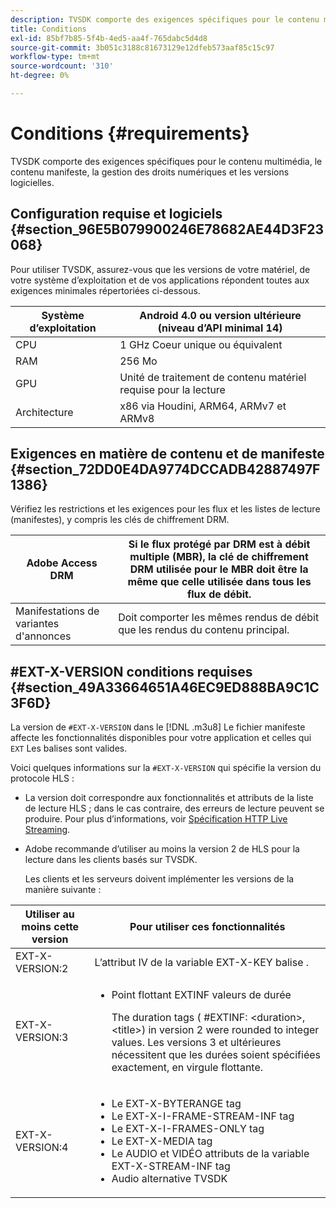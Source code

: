 ```yaml
---
description: TVSDK comporte des exigences spécifiques pour le contenu multimédia, le contenu manifeste, la gestion des droits numériques et les versions logicielles.
title: Conditions
exl-id: 85bf7b85-5f4b-4ed5-aa4f-765dabc5d4d8
source-git-commit: 3b051c3188c81673129e12dfeb573aaf85c15c97
workflow-type: tm+mt
source-wordcount: '310'
ht-degree: 0%

---
```


# Conditions {#requirements}

TVSDK comporte des exigences spécifiques pour le contenu multimédia, le contenu manifeste, la gestion des droits numériques et les versions logicielles.

## Configuration requise et logiciels {#section_96E5B079900246E78682AE44D3F23068}

Pour utiliser TVSDK, assurez-vous que les versions de votre matériel, de votre système d’exploitation et de vos applications répondent toutes aux exigences minimales répertoriées ci-dessous.

| Système d’exploitation | Android 4.0 ou version ultérieure (niveau d’API minimal 14) |
|---|---|
| CPU | 1 GHz Coeur unique ou équivalent |
| RAM | 256 Mo |
| GPU | Unité de traitement de contenu matériel requise pour la lecture |
| Architecture | x86 via Houdini, ARM64, ARMv7 et ARMv8 |

## Exigences en matière de contenu et de manifeste {#section_72DD0E4DA9774DCCADB42887497F1386}

Vérifiez les restrictions et les exigences pour les flux et les listes de lecture (manifestes), y compris les clés de chiffrement DRM.

| Adobe Access DRM | Si le flux protégé par DRM est à débit multiple (MBR), la clé de chiffrement DRM utilisée pour le MBR doit être la même que celle utilisée dans tous les flux de débit. |
|---|---|
| Manifestations de variantes d&#39;annonces | Doit comporter les mêmes rendus de débit que les rendus du contenu principal. |

## #EXT-X-VERSION conditions requises {#section_49A33664651A46EC9ED888BA9C1C3F6D}

La version de `#EXT-X-VERSION` dans le [!DNL .m3u8] Le fichier manifeste affecte les fonctionnalités disponibles pour votre application et celles qui `EXT` Les balises sont valides.

Voici quelques informations sur la `#EXT-X-VERSION` qui spécifie la version du protocole HLS :

* La version doit correspondre aux fonctionnalités et attributs de la liste de lecture HLS ; dans le cas contraire, des erreurs de lecture peuvent se produire. Pour plus d’informations, voir [Spécification HTTP Live Streaming](https://datatracker.ietf.org/doc/draft-pantos-http-live-streaming/?include_text=1).
* Adobe recommande d’utiliser au moins la version 2 de HLS pour la lecture dans les clients basés sur TVSDK.

   Les clients et les serveurs doivent implémenter les versions de la manière suivante :

<table frame="all" colsep="1" rowsep="1" id="table_62EB98EDD9DE49EC84CB1C7D59BC40E6"> 
 <thead> 
  <tr rowsep="1"> 
   <th colname="1" class="entry"> Utiliser au moins cette version </th> 
   <th colname="2" class="entry"> Pour utiliser ces fonctionnalités </th> 
  </tr> 
 </thead>
 <tbody> 
  <tr rowsep="1"> 
   <td colname="1"> <span class="codeph"> EXT-X-VERSION:2 </span> </td> 
   <td colname="2"> L’attribut IV de la variable <span class="codeph"> EXT-X-KEY </span> balise . </td> 
  </tr> 
  <tr rowsep="1"> 
   <td colname="1"> <span class="codeph"> EXT-X-VERSION:3 </span> </td> 
   <td colname="2"> 
    <ul id="ul_C9500D3F934848639C204BF248F139FF"> 
     <li id="li_535A7E3FABCB46FE872A7EA5DE2A1784">Point flottant <span class="codeph"> EXTINF </span> valeurs de durée <p>The duration tags ( <span class="codeph"> #EXTINF: </span>&lt;duration&gt;,&lt;title&gt;) in version 2 were rounded to integer values. Les versions 3 et ultérieures nécessitent que les durées soient spécifiées exactement, en virgule flottante. </p> </li> 
    </ul> </td> 
  </tr> 
  <tr rowsep="0"> 
   <td colname="1"> <span class="codeph"> EXT-X-VERSION:4 </span> </td> 
   <td colname="2"> 
    <ul id="ul_3355A6CBBE2141DDB92660BB4B604D70"> 
     <li id="li_5E73D41AF6DC4CEE88D6C029FFCFC350">Le <span class="codeph"> EXT-X-BYTERANGE </span> tag </li> 
     <li id="li_BF5141F516F749E5890860D487EB5287">Le <span class="codeph"> EXT-X-I-FRAME-STREAM-INF </span> tag </li> 
     <li id="li_E0D399A13812499B94107CDE62998EE9">Le <span class="codeph"> EXT-X-I-FRAMES-ONLY </span> tag </li> 
     <li id="li_A7783AFF99854EFBBAECD2967E4CBF2B">Le <span class="codeph"> EXT-X-MEDIA </span> tag </li> 
     <li id="li_15AE652F33C1454AA90DDC65E7D6C2FD">Le <span class="codeph"> AUDIO </span> et <span class="codeph"> VIDÉO </span> attributs de la variable <span class="codeph"> EXT-X-STREAM-INF </span> tag </li> 
     <li id="li_DB2A7847D5884F6E91FD9E78101FBCA5">Audio alternative TVSDK </li> 
    </ul> </td> 
  </tr> 
 </tbody> 
</table>
